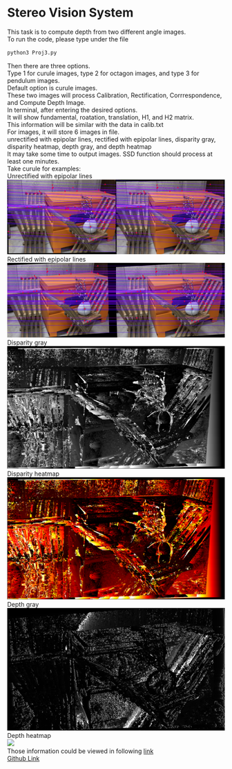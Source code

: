 # Stereo Vision System
This task is to compute depth from two different angle images.  
To run the code, please type under the file   
```bash
python3 Proj3.py
```
Then there are three options.  
Type 1 for curule images, type 2 for octagon images, and type 3 for pendulum images.  
Default option is curule images.  
These two images will process Calibration, Rectification, Corrrespondence, and Compute Depth Image.  
In terminal, after entering the desired options.  
It will show fundamental, roatation, translation, H1, and H2 matrix.  
This information will be similar with the data in calib.txt  
For images, it will store 6 images in file.  
unrectified with epipolar lines, rectified with epipolar lines, disparity gray, disparity heatmap, depth gray, and depth heatmap  
It may take some time to output images. SSD function should process at least one minutes.  
Take curule for examples:  
Unrectified with epipolar lines  
![](data/curule/unrectified.png)  
Rectified with epipolar lines  
![](data/curule/rectified.png) 
Disparity gray  
![](data/curule/disparity.png) 
Disparity heatmap  
![](data/curule/heat.png) 
Depth gray  
![](data/curule/depth.png) 
Depth heatmap  
![](data/curule/heatmap.png)   
Those information could be viewed in following [link](https://drive.google.com/drive/folders/10e34TAw6BJ9skk570BSWG2RwWWBb9FsG?usp=sharing)  
[Github Link](https://github.com/liudiepie/ENPM673/tree/main/Proj3)  